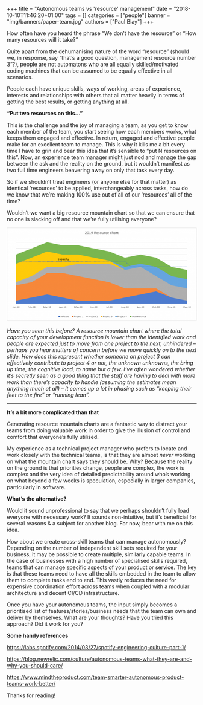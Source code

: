 +++
title = "Autonomous teams vs 'resource' management"
date = "2018-10-10T11:46:20+01:00"
tags = []
categories = ["people"]
banner = "img/banners/paper-team.jpg"
authors = ["Paul Blay"]
+++

How often have you heard the phrase “We don’t have the resource” or “How many resources will it take?”

Quite apart from the dehumanising nature of the word “resource” (should we, in response, say “that’s a good question, management resource number 3”?), people are not automatons who are all equally skilled/motivated coding machines that can be assumed to be equally effective in all scenarios.

People each have unique skills, ways of working, areas of experience, interests and relationships with others that all matter heavily in terms of getting the best results, or getting anything at all.

**“Put two resources on this…”**

This is the challenge and the joy of managing a team, as you get to know each member of the team, you start seeing how each members works, what keeps them engaged and effective. In return, engaged and effective people make for an excellent team to manage.
This is why it kills me a bit every time I have to grin and bear this idea that it’s sensible to “put N resources on this”. 
Now, an experience team manager might just nod and manage the gap between the ask and the reality on the ground, but it wouldn’t manifest as two full time engineers beavering away on only that task every day.

So if we shouldn’t treat engineers (or anyone else for that matter) as identical ‘resources’ to be applied, interchangeably across tasks, how do we know that we’re making 100% use out of all of our ‘resources’ all of the time?

Wouldn’t we want a big resource mountain chart so that we can ensure that no one is slacking off and that we’re fully utilising everyone?

![Resource chart](/img/autonomous/resource-chart.png)

_Have you seen this before? A resource mountain chart where the total capacity of your development function is lower than the identified work and people are expected just to move from one project to the next, unhindered – perhaps you hear mutters of concern before we move quickly on to the next slide. How does this represent whether someone on project 3 can effectively contribute to project 4 or not, the unknown unknowns, the bring up time, the cognitive load, to name but a few. I’ve often wondered whether it’s secretly seen as a good thing that the staff are having to deal with more work than there’s capacity to handle (assuming the estimates mean anything much at all) – it comes up a lot in phasing such as “keeping their feet to the fire” or “running lean”._

---

**It’s a bit more complicated than that**

Generating resource mountain charts are a fantastic way to distract your teams from doing valuable work in order to give the illusion of control and comfort that everyone’s fully utilised. 

My experience as a technical project manager who prefers to locate and work closely with the technical teams, is that they are almost *never* working on what the mountain chart says they should be. 
Why? Because the reality on the ground is that priorities change, people are complex, the work is complex and the very idea of detailed predictability around who’s working on what beyond a few weeks is speculation, especially in larger companies, particularly in software.

**What’s the alternative?**

Would it sound unprofessional to say that we perhaps shouldn’t fully load everyone with necessary work? It sounds non-intuitive, but it’s beneficial for several reasons & a subject for another blog. For now, bear with me on this idea.

How about we create cross-skill teams that can manage autonomously? Depending on the number of independent skill sets required for your business, it may be possible to create multiple, similarly capable teams. In the case of businesses with a high number of specialised skills required, teams that can manage specific aspects of your product or service.
The key is that these teams need to have all the skills embedded in the team to allow them to complete tasks end to end. This vastly reduces the need for expensive coordination effort across teams when coupled with a modular architecture and decent CI/CD infrastructure.

Once you have your autonomous teams, the input simply becomes a prioritised list of features/stories/business needs that the team can own and deliver by themselves.
What are your thoughts? Have you tried this approach? Did it work for you?

**Some handy references**

https://labs.spotify.com/2014/03/27/spotify-engineering-culture-part-1/

https://blog.newrelic.com/culture/autonomous-teams-what-they-are-and-why-you-should-care/

https://www.mindtheproduct.com/team-smarter-autonomous-product-teams-work-better/

Thanks for reading!